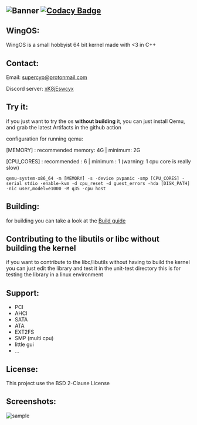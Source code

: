 ![Banner](screen_shot/wingOS.png)
[![Codacy Badge](https://app.codacy.com/project/badge/Grade/a93122f607b943fd960639747f19f29c)](https://www.codacy.com/gh/Supercip971/WingOS/dashboard?utm_source=github.com&amp;utm_medium=referral&amp;utm_content=Supercip971/WingOS&amp;utm_campaign=Badge_Grade)
----
## WingOS:
WingOS is a small hobbyist 64 bit kernel made with <3 in C++ 

## Contact: 

Email: supercyp@protonmail.com

Discord server: [xK8jEswcyx](https://discord.gg/xK8jEswcyx)
## Try it:

if you just want to try the os **without building** it, you can just install Qemu, and grab the latest Artifacts in the github action 

configuration for running qemu: 

[MEMORY] : recommended memory: 4G | minimum: 2G

[CPU_CORES] : recommended : 6 | minimum : 1 (warning: 1 cpu core is really slow)
```
qemu-system-x86_64 -m [MEMORY] -s -device pvpanic -smp [CPU_CORES] -serial stdio -enable-kvm -d cpu_reset -d guest_errors -hda [DISK_PATH] -nic user,model=e1000 -M q35 -cpu host 
```
## Building:
for building you can take a look at the [Build guide](./Build_guide.md)

## Contributing to the libutils or libc without building the kernel
if you want to contribute to the libc/libutils without having to build the kernel you can just edit the library and test it in the unit-test directory 
this is for testing the library in a linux environment 

## Support: 

- PCI
- AHCI
- SATA
- ATA
- EXT2FS
- SMP (multi cpu)
- little gui 
- ...

## License: 
This project use the BSD 2-Clause License  
## Screenshots:

![sample](screen_shot/sample5_13_02_2021png.png)
